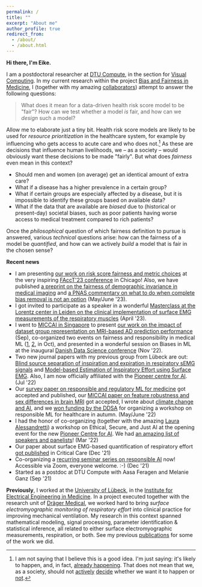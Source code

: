 ```yaml
---
permalink: /
title: ""
excerpt: "About me"
author_profile: true
redirect_from: 
  - /about/
  - /about.html
---
```


**Hi there, I'm Eike.**

I am a postdoctoral researcher at [DTU Compute](https://www.compute.dtu.dk/english), in the section for [Visual Computing](https://www.compute.dtu.dk/english/research/Research-sections/Visual-Computing).
In my current research within the project [Bias and Fairness in Medicine](http://fairmed.compute.dtu.dk/), I (together with my amazing [collaborators](http://fairmed.compute.dtu.dk/team.php)) attempt to answer the following questions: 

> What does it mean for a data-driven health risk score model to be "fair"? How can we test whether a model *is* fair, and how can we *design* such a model?

Allow me to elaborate just a tiny bit. Health risk score models are likely to be used for *resource prioritization* in the healthcare system, for example by influencing who gets access to acute care and who does not.[^1] As these are decisions that influence human livelihoods, we – as a society – would obviously want these decisions to be made "fairly". But what does *fairness* even mean in this context?
- Should men and women (on average) get an identical amount of extra care?
- What if a disease has a higher prevalence in a certain group?
- What if certain groups are especially affected by a disease, but it is impossible to identify these groups based on available data?
- What if the data that are available are *biased* due to (historical or present-day) societal biases, such as poor patients having worse access to medical treatment compared to rich patients?

Once the *philosophical* question of which fairness definition to pursue is answered, various *technical* questions arise: how can the fairness of a model be *quantified*, and how can we actively *build* a model that is fair in the chosen sense? 

**Recent news**
- I am presenting [our work on risk score fairness and metric choices](https://dl.acm.org/doi/10.1145/3593013.3594045) at the very inspiring [FAccT'23 conference](https://facctconference.org/) in Chicago! Also, we have published [a preprint on the fairness of demographic invariance in medical imaging](https://arxiv.org/abs/2305.01397) and [a PNAS commentary on what to do when complete bias removal is not an option](https://www.pnas.org/doi/10.1073/pnas.2304710120) (May/June '23).
- I got invited to participate as a speaker in a wonderful [Masterclass at the Lorentz center in Leiden on the clinical implementation of surface EMG measurements of the respiratory muscles](https://www.lorentzcenter.nl/surface-emg-of-respiratory-muscles-innovative-analyses-to-daily-practice.html) (April '23).
- I went to [MICCAI in Singapore](https://conferences.miccai.org/2022/en/) to present [our work on the impact of dataset group representation on MRI-based AD prediction performance](https://arxiv.org/abs/2204.01737) (Sep), co-organized two events on fairness and responsibility in medical ML ([1](https://faimi-workshop.github.io/), [2](https://responsibleml4healthcare.github.io/), in Oct), and presented in a wonderful session on Biases in ML at the inaugural [Danish Data Science conference](https://ddsa.dk/danishdatascience2022/) (Nov '22). 
- Two new journal papers with my previous group from Lübeck are out: [Blind source separation of inspiration and expiration in respiratory sEMG signals](https://iopscience.iop.org/article/10.1088/1361-6579/ac799c/meta) and [Model-based Estimation of Inspiratory Effort using Surface EMG](https://ieeexplore.ieee.org/abstract/document/9814853/). Also, I am now officially affiliated with the [Pioneer centre for AI](https://www.aicentre.dk/). (Jul '22)
- Our [survey paper on responsible and regulatory ML for medicine](https://doi.org/10.1109/ACCESS.2022.3178382) got accepted and published, our [MICCAI paper on feature robustness and sex differences in brain MRI](https://arxiv.org/abs/2204.01737) got accepted, I wrote about [climate change and AI](https://e-pet.github.io/posts/2022/2022-05-20-is-ai-good-for-the-planet/), and we [won funding by the DDSA](https://www.linkedin.com/feed/update/urn:li:activity:6933397159853621249/) for organizing a workshop on responsible ML for healthcare in autumn. (May/June '22)
- I had the honor of co-organizing (together with the amazing [Laura Alessandretti](https://laura.alessandretti.com/home)) a workshop on Ethical, Secure, and Just AI at the opening event for the new [Pioneer Centre for AI](https://www.aicentre.dk/). We had [an amazing list of speakers and panelists](https://twitter.com/lau_retti/status/1508417371085709313/photo/1)! (Mar '22)
- Our paper about surface EMG-based quantification of respiratory effort [got published](https://ccforum.biomedcentral.com/articles/10.1186/s13054-021-03833-w) in Critical Care (Dec '21)
- Co-organizing a [recurring seminar series on responsible AI](http://fairmed.compute.dtu.dk/seminar.php) now! Accessible via Zoom, everyone welcome. :-) (Dec '21)
- Started as a postdoc at DTU Compute with Aasa Feragen and Melanie Ganz (Sep '21)

**Previously**, I worked at the [University of Lübeck](https://www.uni-luebeck.de/en/university/university.html), in the [Institute for Electrical Engineering in Medicine](https://www.ime.uni-luebeck.de/institute.html). 
In a project executed together with the research unit of [Dräger Medical](https://www.draeger.com/en-us_us/Home), we worked hard to bring *surface electromyographic monitoring of respiratory effort* into clinical practice for improving mechanical ventilation.
My research in this context spanned mathematical modeling, signal processing, parameter identification & statistical inference, all related to either surface electromyographic measurements, respiration, or both.
See my previous [publications](publications.md) for some of the work we did.

[^1]: I am not saying that I believe this is a good idea. I'm just saying: it's likely to happen, and, in fact, [already happening](https://www.science.org/doi/10.1126/science.aax2342). That does not mean that we, as a society, should not [actively](https://afog.berkeley.edu/programs/the-refusal-conference#overview) [decide](https://www.radicalai.org/) whether we want it to happen or [not](https://bristoluniversitypress.co.uk/resisting-ai).
